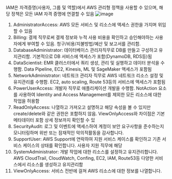 IAM은 자격증명(사용자, 그룹 및 역할)에서 AWS 관리형 정책을 사용할 수 있으며, 해당 정책은 모든 IAM 자격 증명에 연결할 수 있음
![image](https://github.com/jaehwanjoa/jae_aws/assets/90813478/99b019cf-c970-4f8e-b204-05919f100058)

1. AdministratorAccess: AWS 모든 서비스 및 리소스에 액세스 권한을 가지며 위임할 수 있음
2. Billing: 결제 직무로써 결제 정보와 누적 사용 비용을 확인하고 승인해야하는 사용자에게 부여할 수 있음. 청구/비용/지불방법/예산 및 보고서를 관리함.
3. DatabaseAdministrator: 데이터베이스 관리자직무로 DB를 만들고 구성하고 유지관리함. 기본적으로 DB 서비스에 액세스가 포함(DynamoDB, RDS등)됨
4. DataScientist: EMR 클러스터에서 쿼리 생성, 관리 및 실행하고 데이터 분석을 수행함. Data Pipeline, EC2, Kinesis, ML 및 SageMaker 액세스가 포함됨
5. NetworkAdministrator: 네트워크 관리자 직무로 AWS 네트워크 리소스 설정 및 유지관리를 수행함. EC2, auto scaling, Route 53등의 서비스에 액세스가 포함됨
6. PowerUserAccess: 개발자 직무로 애플리케이션 개발을 수행함. NotAction 요소를 사용하여 Identity and Access Management를 제외한 모든 리소스에 대한 작업을 허용함
7. ReadOnlyAccess: 나열하고 가져오고 설명하고 해당 속성을 볼 수 있지만 create/delete와 같은 권한은 포함하지 않음. ViewOnlyAccess와 차이점은 기본 메타데이터 포함 상세 정보까지 확인할 수 있 
8. SecurityAudit: 로그 및 이벤트에 액세스하여 계정이 보안 요구사항을 준수하는지 모니터링하며 위반 또는 잠재적인 악의적활동을 감사합니다. 
9. SupportUser: AWS Support에 연락하여 지원 서비스 케이스를 확인하고 기존 서비스 케이스의 상태를 확인합니다. 사용자 지원 직무에 해당
10. SystemAdministrator: 개발 작업에 대한 리소스를 설정하고 유지관리합니다. AWS CloudTrail, CloudWatch, Confing, EC2, IAM, Route53등 다양한 서비스에서 리소스를 생성하고 유지관리함
11. ViewOnlyAccess: 서비스 전반에 걸쳐 AWS 리소스에 대한 정보를 나열합니다. 

